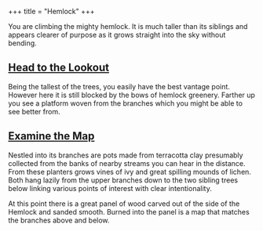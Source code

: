 +++
title = "Hemlock"
+++

You are climbing the mighty hemlock. It is much taller than
its siblings and appears clearer of purpose as it grows
straight into the sky without bending.

## [Head to the Lookout](@/trio/hemlock/lookout.md)

Being the tallest of the trees, you easily have the best
vantage point. However here it is still blocked by the bows
of hemlock greenery. Farther up you see a platform woven
from the branches which you might be able to see better
from.

## [Examine the Map](@/trio/hemlock/projects/_index.md)

Nestled into its branches are pots made from terracotta clay
presumably collected from the banks of nearby streams you
can hear in the distance. From these planters grows vines of
ivy and great spilling mounds of lichen. Both hang lazily
from the upper branches down to the two sibling trees below
linking various points of interest with clear
intentionality.

At this point there is a great panel of wood carved out of
the side of the Hemlock and sanded smooth. Burned into the
panel is a map that matches the branches above and below.
